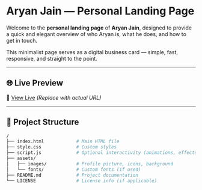 # Aryan Jain — Personal Landing Page

Welcome to the **personal landing page** of **Aryan Jain**, designed to provide a quick and elegant overview of who Aryan is, what he does, and how to get in touch.

This minimalist page serves as a digital business card — simple, fast, responsive, and straight to the point.

---

## 🌐 Live Preview

🔗 [View Live](https://aryanjain.dev) *(Replace with actual URL)*

---

## 📁 Project Structure

```bash
/
├── index.html            # Main HTML file
├── style.css             # Custom styles
├── script.js             # Optional interactivity (animations, effects)
├── assets/
│   ├── images/           # Profile picture, icons, background
│   └── fonts/            # Custom fonts (if used)
├── README.md             # Project documentation
└── LICENSE               # License info (if applicable)
